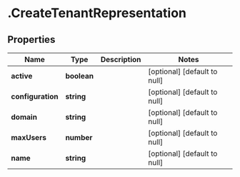 # .CreateTenantRepresentation

## Properties
Name | Type | Description | Notes
------------ | ------------- | ------------- | -------------
**active** | **boolean** |  | [optional] [default to null]
**configuration** | **string** |  | [optional] [default to null]
**domain** | **string** |  | [optional] [default to null]
**maxUsers** | **number** |  | [optional] [default to null]
**name** | **string** |  | [optional] [default to null]


